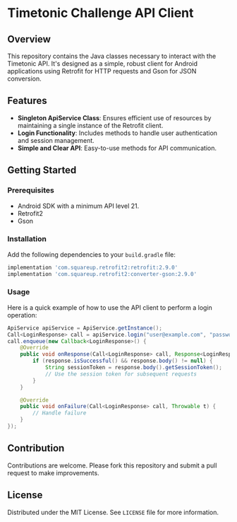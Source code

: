 
# Timetonic Challenge API Client

## Overview

This repository contains the Java classes necessary to interact with the Timetonic API. It's designed as a simple, robust client for Android applications using Retrofit for HTTP requests and Gson for JSON conversion.

## Features

- **Singleton ApiService Class**: Ensures efficient use of resources by maintaining a single instance of the Retrofit client.
- **Login Functionality**: Includes methods to handle user authentication and session management.
- **Simple and Clear API**: Easy-to-use methods for API communication.

## Getting Started

### Prerequisites

- Android SDK with a minimum API level 21.
- Retrofit2
- Gson

### Installation

Add the following dependencies to your `build.gradle` file:

```gradle
implementation 'com.squareup.retrofit2:retrofit:2.9.0'
implementation 'com.squareup.retrofit2:converter-gson:2.9.0'
```

### Usage

Here is a quick example of how to use the API client to perform a login operation:

```java
ApiService apiService = ApiService.getInstance();
Call<LoginResponse> call = apiService.login("user@example.com", "password");
call.enqueue(new Callback<LoginResponse>() {
    @Override
    public void onResponse(Call<LoginResponse> call, Response<LoginResponse> response) {
        if (response.isSuccessful() && response.body() != null) {
            String sessionToken = response.body().getSessionToken();
            // Use the session token for subsequent requests
        }
    }

    @Override
    public void onFailure(Call<LoginResponse> call, Throwable t) {
        // Handle failure
    }
});
```

## Contribution

Contributions are welcome. Please fork this repository and submit a pull request to make improvements.

## License

Distributed under the MIT License. See `LICENSE` file for more information.
